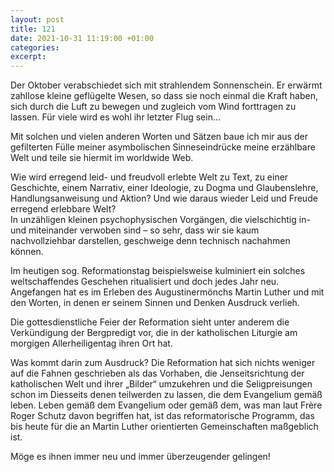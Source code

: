 ```yaml
---
layout: post
title: 121
date: 2021-10-31 11:19:00 +01:00
categories: 
excerpt: 
---
```


Der Oktober verabschiedet sich mit strahlendem Sonnenschein. Er erwärmt zahllose kleine geflügelte Wesen, so dass sie noch einmal die Kraft haben, sich durch die Luft zu bewegen und zugleich vom Wind forttragen zu lassen. Für viele wird es wohl ihr letzter Flug sein…

Mit solchen und vielen anderen Worten und Sätzen baue ich mir aus der gefilterten Fülle meiner asymbolischen Sinneseindrücke meine erzählbare Welt und teile sie hiermit im worldwide Web.

Wie wird erregend leid- und freudvoll erlebte Welt zu Text, zu einer Geschichte, einem Narrativ, einer Ideologie, zu Dogma und Glaubenslehre, Handlungsanweisung und Aktion? Und wie daraus wieder Leid und Freude erregend erlebbare Welt?\
In unzähligen kleinen psychophysischen Vorgängen, die vielschichtig in- und miteinander verwoben sind – so sehr, dass wir sie kaum nachvollziehbar darstellen, geschweige denn technisch nachahmen können.

Im heutigen sog. Reformationstag beispielsweise kulminiert ein solches weltschaffendes Geschehen ritualisiert und doch jedes Jahr neu. Angefangen hat es im Erleben des Augustinermönchs Martin Luther und mit den Worten, in denen er seinem Sinnen und Denken Ausdruck verlieh.

Die gottesdienstliche Feier der Reformation sieht unter anderem die Verkündigung der Bergpredigt vor, die in der katholischen Liturgie am morgigen Allerheiligentag ihren Ort hat.

Was kommt darin zum Ausdruck? Die Reformation hat sich nichts weniger auf die Fahnen geschrieben als das Vorhaben, die Jenseitsrichtung der katholischen Welt und ihrer „Bilder“ umzukehren und die Seligpreisungen schon im Diesseits denen teilwerden zu lassen, die dem Evangelium gemäß leben. Leben gemäß dem Evangelium oder gemäß dem, was man laut Frère Roger Schutz davon begriffen hat, ist das reformatorische Programm, das bis heute für die an Martin Luther orientierten Gemeinschaften maßgeblich ist.

Möge es ihnen immer neu und immer überzeugender gelingen!
